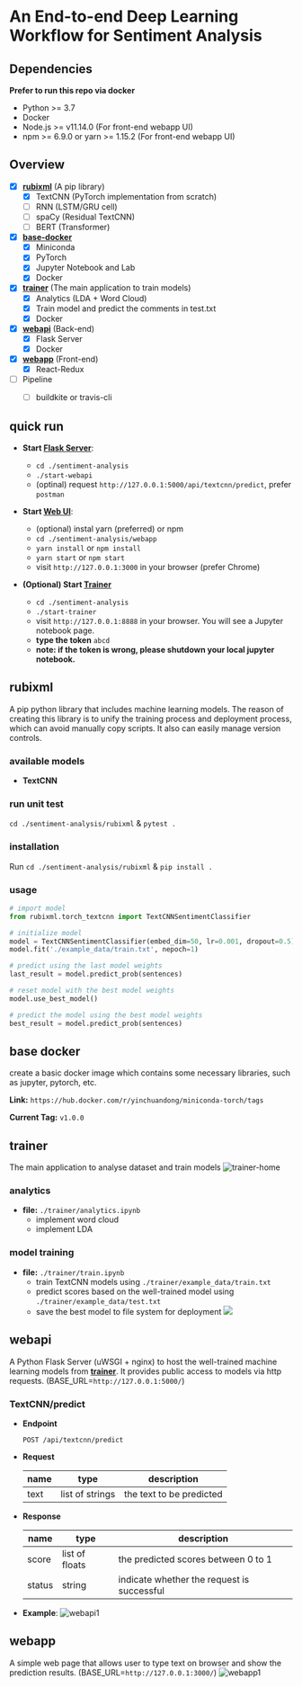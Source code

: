 # An End-to-end Deep Learning Workflow for Sentiment Analysis

## Dependencies
**Prefer to run this repo via docker**
- Python >= 3.7
- Docker
- Node.js >= v11.14.0 (For front-end webapp UI)
- npm >= 6.9.0 or yarn >= 1.15.2 (For front-end webapp UI)


## Overview
- [x] **[rubixml](#rubixml)** (A pip library)
  - [x] TextCNN (PyTorch implementation from scratch)
  - [ ] RNN (LSTM/GRU cell)
  - [ ] spaCy (Residual TextCNN)
  - [ ] BERT (Transformer)

- [x] **[base-docker](#base-docker)**
  - [x] Miniconda
  - [x] PyTorch
  - [x] Jupyter Notebook and Lab
  - [x] Docker

- [x] **[trainer](#trainer)** (The main application to train models)
  - [x] Analytics (LDA + Word Cloud)
  - [x] Train model and predict the comments in test.txt
  - [x] Docker

- [x] **[webapi](#webapi)** (Back-end)
  - [x] Flask Server
  - [x] Docker

- [x] **[webapp](#webapp)** (Front-end)
  - [x] React-Redux

- [ ] Pipeline
  - [ ] buildkite or travis-cli


## quick run

- **Start [Flask Server](#webapi)**:
  - `cd ./sentiment-analysis`
  - `./start-webapi`
  - (optinal) request `http://127.0.0.1:5000/api/textcnn/predict`, prefer `postman`

- **Start [Web UI](#webapp)**:
  - (optional) instal yarn (preferred) or npm
  - `cd ./sentiment-analysis/webapp`
  - `yarn install` or `npm install`
  - `yarn start` or `npm start`
  - visit `http://127.0.0.1:3000` in your browser (prefer Chrome)

- **(Optional) Start [Trainer](#trainer)**
  - `cd ./sentiment-analysis`
  - `./start-trainer`
  - visit `http://127.0.0.1:8888` in your browser. You will see a Jupyter notebook page.
  - **type the token** `abcd`
  - **note: if the token is wrong, please shutdown your local jupyter notebook.**


## rubixml
A pip python library that includes machine learning models. The reason of creating this library is to unify the training process and deployment process, which can avoid manually copy scripts. It also can easily manage version controls.

### available models
- **TextCNN**

### run unit test
`cd ./sentiment-analysis/rubixml` & `pytest .`

### installation
Run `cd ./sentiment-analysis/rubixml` & `pip install .`

### usage
```python
# import model
from rubixml.torch_textcnn import TextCNNSentimentClassifier

# initialize model
model = TextCNNSentimentClassifier(embed_dim=50, lr=0.001, dropout=0.5)
model.fit('./example_data/train.txt', nepoch=1)

# predict using the last model weights
last_result = model.predict_prob(sentences)

# reset model with the best model weights
model.use_best_model()

# predict the model using the best model weights
best_result = model.predict_prob(sentences)
```


## base docker
create a basic docker image which contains some necessary libraries, such as jupyter, pytorch, etc.

**Link:** `https://hub.docker.com/r/yinchuandong/miniconda-torch/tags`

**Current Tag:** `v1.0.0`




## trainer
The main application to analyse dataset and train models
![trainer-home](./docs/imgs/trainer-home.png)

### analytics
- **file:** `./trainer/analytics.ipynb`
  - implement word cloud
  - implement LDA

### model training
- **file:** `./trainer/train.ipynb`
  - train TextCNN models using `./trainer/example_data/train.txt`
  - predict scores based on the well-trained model using `./trainer/example_data/test.txt`
  - save the best model to file system for deployment
  ![](docs/imgs/trainer-textcnn-res.png)



## webapi
A Python Flask Server (uWSGI + nginx) to host the well-trained machine learning models from **[trainer](#trainer)**. It provides public access to models via http requests. (BASE_URL=`http://127.0.0.1:5000/`)

### TextCNN/predict
- **Endpoint**
  ``` HTTP
  POST /api/textcnn/predict
  ```

- **Request**

  | name       | type            | description                    |
  | ---------- | ---------       | ------------------------------ |
  | text       | list of strings | the text to be predicted       |  

- **Response**

  | name       | type            | description                    |
  | ---------- | ---------       | ------------------------------ |
  | score      | list of floats  | the predicted scores between 0 to 1       |
  | status     | string          | indicate whether the request is successful |


- **Example**:
![webapi1](./docs/imgs/webapi1.png)





## webapp
A simple web page that allows user to type text on browser and show the prediction results. (BASE_URL=`http://127.0.0.1:3000/`)
![webapp1](./docs/imgs/webapp1.png)
